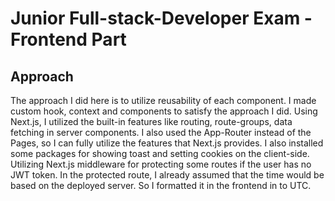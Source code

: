 # Junior Full-stack-Developer Exam - Frontend Part

## Approach

The approach I did here is to utilize reusability of each component. I made custom hook, context and components to satisfy the approach I did. Using Next.js, I utilized the built-in features like routing, route-groups, data fetching in server components. I also used the App-Router instead of the Pages, so I can fully utilize the features that Next.js provides. I also installed some packages for showing toast and setting cookies on the client-side. Utilizing Next.js middleware for protecting some routes if the user has no JWT token. In the protected route, I already assumed that the time would be based on the deployed server. So I formatted it in the frontend in to UTC.
